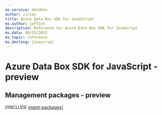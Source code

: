 ```yaml
---
ms.service: databox
author: xirzec
title: Azure Data Box SDK for JavaScript
ms.author: jeffish
description: Reference for Azure Data Box SDK for JavaScript
ms.data: 08/15/2022
ms.topic: reference
ms.devlang: javascript
---
```

# Azure Data Box SDK for JavaScript - preview

## Management packages - preview
[!INCLUDE [mgmt-packages](data-box-mgmt-index.md)]